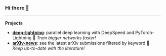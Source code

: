 ### Hi there 👋

---

**Projects**
- [**deep-lightning**][deep_lightning]: parallel deep learning with DeepSpeed and PyTorch-Lightning :mega: *Train bigger networks faster!*
- [**arXiv-news**][arxiv_news]: see the latest arXiv submissions filtered by keyword :mega: *Keep up-to-date with the literature!*


[vit-deep_lightning]: https://github.com/pme0/deep-lightning
[deep_lightning]: https://github.com/pme0/deep-lightning
[ml_tools]: https://github.com/pme0/ml-tools
[arxiv_news]: https://github.com/pme0/arxiv-news


<!--
**pme0/pme0** is a ✨ _special_ ✨ repository because its `README.md` (this file) appears on your GitHub profile.

  - **ViT**: soon
  - **ResNet**: soon
- [**ml-tools**][ml_tools]: reusable snippets and organizers :mega: :loudspeaker: *Deveopment machine learning pipelines faster!*


Here are some ideas to get you started:

- 🔭 I’m currently working on ...
- 🌱 I’m currently learning ...
- 👯 I’m looking to collaborate on ...
- 🤔 I’m looking for help with ...
- 💬 Ask me about ...
- 📫 How to reach me: ...
- 😄 Pronouns: ...
- ⚡ Fun fact: ...

Markdown emojis:
https://github.com/markdown-templates/markdown-emojis

GitHub stats:
<img height="180em" src="https://github-readme-stats.vercel.app/api?username=pme0&show_icons=true&hide_border=true&&count_private=true&include_all_commits=true" />


-->
